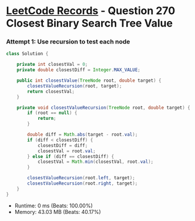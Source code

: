 # [LeetCode Records](../../README.md) - Question 270 Closest Binary Search Tree Value

### Attempt 1: Use recursion to test each node
```java
class Solution {

    private int closestVal = 0;
    private double closestDiff = Integer.MAX_VALUE;

    public int closestValue(TreeNode root, double target) {
        closestValueRecursion(root, target);
        return closestVal;
    }

    private void closestValueRecursion(TreeNode root, double target) {
        if (root == null) {
            return;
        }

        double diff = Math.abs(target - root.val);
        if (diff < closestDiff) {
            closestDiff = diff;
            closestVal = root.val;
        } else if (diff == closestDiff) {
            closestVal = Math.min(closestVal, root.val);
        }

        closestValueRecursion(root.left, target);
        closestValueRecursion(root.right, target);
    }
}
```
- Runtime: 0 ms (Beats: 100.00%)
- Memory: 43.03 MB (Beats: 40.17%)

<br>
